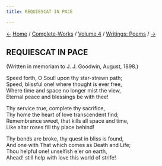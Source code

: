 ```yaml
---
title: REQUIESCAT IN PACE

---
```

<div>

[←](to_the_awakened_india.htm) [Home](../../../index.htm) /
[Complete-Works](../../complete_works.htm) / [Volume
4](../volume_4_contents.htm) / [Writings:
Poems](writings_poems_contents.htm) / [→](hold_on_yet_a_while.htm)

  

## REQUIESCAT IN PACE

(Written in memoriam to J. J. Goodwin, August, 1898.)

Speed forth, O Soul! upon thy star-strewn path;  
Speed, blissful one! where thought is ever free,  
Where time and space no longer mist the view,  
Eternal peace and blessings be with thee!

Thy service true, complete thy sacrifice,  
Thy home the heart of love transcendent find;  
Remembrance sweet, that kills all space and time,  
Like altar roses fill thy place behind!

Thy bonds are broke, thy quest in bliss is found,  
And one with That which comes as Death and Life;  
Thou helpful one! unselfish e'er on earth,  
Ahead! still help with love this world of strife!

</div>
